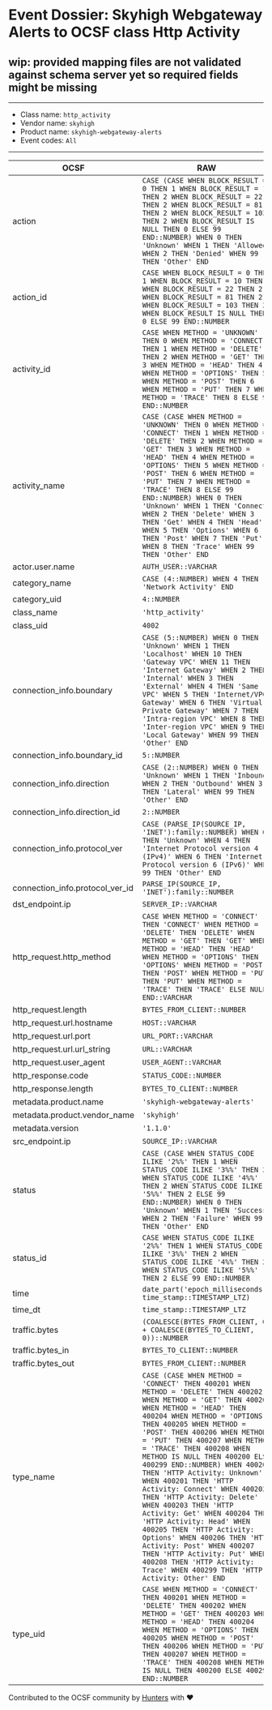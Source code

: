 # Event Dossier: Skyhigh Webgateway Alerts to OCSF class Http Activity

## wip: provided mapping files are not validated against schema server yet so required fields might be missing
---
* Class name: `http_activity`
* Vendor name: `skyhigh`
* Product name: `skyhigh-webgateway-alerts`
* Event codes: `All`
---

| OCSF | RAW |
| --- | --- |
| action | ```CASE (CASE WHEN BLOCK_RESULT = 0 THEN 1 WHEN BLOCK_RESULT = 10 THEN 2 WHEN BLOCK_RESULT = 22 THEN 2 WHEN BLOCK_RESULT = 81 THEN 2 WHEN BLOCK_RESULT = 103 THEN 2 WHEN BLOCK_RESULT IS NULL THEN 0 ELSE 99 END::NUMBER) WHEN 0 THEN 'Unknown' WHEN 1 THEN 'Allowed' WHEN 2 THEN 'Denied' WHEN 99 THEN 'Other' END``` |
| action_id | ```CASE WHEN BLOCK_RESULT = 0 THEN 1 WHEN BLOCK_RESULT = 10 THEN 2 WHEN BLOCK_RESULT = 22 THEN 2 WHEN BLOCK_RESULT = 81 THEN 2 WHEN BLOCK_RESULT = 103 THEN 2 WHEN BLOCK_RESULT IS NULL THEN 0 ELSE 99 END::NUMBER``` |
| activity_id | ```CASE WHEN METHOD = 'UNKNOWN' THEN 0 WHEN METHOD = 'CONNECT' THEN 1 WHEN METHOD = 'DELETE' THEN 2 WHEN METHOD = 'GET' THEN 3 WHEN METHOD = 'HEAD' THEN 4 WHEN METHOD = 'OPTIONS' THEN 5 WHEN METHOD = 'POST' THEN 6 WHEN METHOD = 'PUT' THEN 7 WHEN METHOD = 'TRACE' THEN 8 ELSE 99 END::NUMBER``` |
| activity_name | ```CASE (CASE WHEN METHOD = 'UNKNOWN' THEN 0 WHEN METHOD = 'CONNECT' THEN 1 WHEN METHOD = 'DELETE' THEN 2 WHEN METHOD = 'GET' THEN 3 WHEN METHOD = 'HEAD' THEN 4 WHEN METHOD = 'OPTIONS' THEN 5 WHEN METHOD = 'POST' THEN 6 WHEN METHOD = 'PUT' THEN 7 WHEN METHOD = 'TRACE' THEN 8 ELSE 99 END::NUMBER) WHEN 0 THEN 'Unknown' WHEN 1 THEN 'Connect' WHEN 2 THEN 'Delete' WHEN 3 THEN 'Get' WHEN 4 THEN 'Head' WHEN 5 THEN 'Options' WHEN 6 THEN 'Post' WHEN 7 THEN 'Put' WHEN 8 THEN 'Trace' WHEN 99 THEN 'Other' END``` |
| actor.user.name | ```AUTH_USER::VARCHAR``` |
| category_name | ```CASE (4::NUMBER) WHEN 4 THEN 'Network Activity' END``` |
| category_uid | ```4::NUMBER``` |
| class_name | ```'http_activity'``` |
| class_uid | ```4002``` |
| connection_info.boundary | ```CASE (5::NUMBER) WHEN 0 THEN 'Unknown' WHEN 1 THEN 'Localhost' WHEN 10 THEN 'Gateway VPC' WHEN 11 THEN 'Internet Gateway' WHEN 2 THEN 'Internal' WHEN 3 THEN 'External' WHEN 4 THEN 'Same VPC' WHEN 5 THEN 'Internet/VPC Gateway' WHEN 6 THEN 'Virtual Private Gateway' WHEN 7 THEN 'Intra-region VPC' WHEN 8 THEN 'Inter-region VPC' WHEN 9 THEN 'Local Gateway' WHEN 99 THEN 'Other' END``` |
| connection_info.boundary_id | ```5::NUMBER``` |
| connection_info.direction | ```CASE (2::NUMBER) WHEN 0 THEN 'Unknown' WHEN 1 THEN 'Inbound' WHEN 2 THEN 'Outbound' WHEN 3 THEN 'Lateral' WHEN 99 THEN 'Other' END``` |
| connection_info.direction_id | ```2::NUMBER``` |
| connection_info.protocol_ver | ```CASE (PARSE_IP(SOURCE_IP, 'INET'):family::NUMBER) WHEN 0 THEN 'Unknown' WHEN 4 THEN 'Internet Protocol version 4 (IPv4)' WHEN 6 THEN 'Internet Protocol version 6 (IPv6)' WHEN 99 THEN 'Other' END``` |
| connection_info.protocol_ver_id | ```PARSE_IP(SOURCE_IP, 'INET'):family::NUMBER``` |
| dst_endpoint.ip | ```SERVER_IP::VARCHAR``` |
| http_request.http_method | ```CASE WHEN METHOD = 'CONNECT' THEN 'CONNECT' WHEN METHOD = 'DELETE' THEN 'DELETE' WHEN METHOD = 'GET' THEN 'GET' WHEN METHOD = 'HEAD' THEN 'HEAD' WHEN METHOD = 'OPTIONS' THEN 'OPTIONS' WHEN METHOD = 'POST' THEN 'POST' WHEN METHOD = 'PUT' THEN 'PUT' WHEN METHOD = 'TRACE' THEN 'TRACE' ELSE NULL END::VARCHAR``` |
| http_request.length | ```BYTES_FROM_CLIENT::NUMBER``` |
| http_request.url.hostname | ```HOST::VARCHAR``` |
| http_request.url.port | ```URL_PORT::VARCHAR``` |
| http_request.url.url_string | ```URL::VARCHAR``` |
| http_request.user_agent | ```USER_AGENT::VARCHAR``` |
| http_response.code | ```STATUS_CODE::NUMBER``` |
| http_response.length | ```BYTES_TO_CLIENT::NUMBER``` |
| metadata.product.name | ```'skyhigh-webgateway-alerts'``` |
| metadata.product.vendor_name | ```'skyhigh'``` |
| metadata.version | ```'1.1.0'``` |
| src_endpoint.ip | ```SOURCE_IP::VARCHAR``` |
| status | ```CASE (CASE WHEN STATUS_CODE ILIKE '2%%' THEN 1 WHEN STATUS_CODE ILIKE '3%%' THEN 2 WHEN STATUS_CODE ILIKE '4%%' THEN 2 WHEN STATUS_CODE ILIKE '5%%' THEN 2 ELSE 99 END::NUMBER) WHEN 0 THEN 'Unknown' WHEN 1 THEN 'Success' WHEN 2 THEN 'Failure' WHEN 99 THEN 'Other' END``` |
| status_id | ```CASE WHEN STATUS_CODE ILIKE '2%%' THEN 1 WHEN STATUS_CODE ILIKE '3%%' THEN 2 WHEN STATUS_CODE ILIKE '4%%' THEN 2 WHEN STATUS_CODE ILIKE '5%%' THEN 2 ELSE 99 END::NUMBER``` |
| time | ```date_part('epoch_milliseconds', time_stamp::TIMESTAMP_LTZ)``` |
| time_dt | ```time_stamp::TIMESTAMP_LTZ``` |
| traffic.bytes | ```(COALESCE(BYTES_FROM_CLIENT, 0) + COALESCE(BYTES_TO_CLIENT, 0))::NUMBER``` |
| traffic.bytes_in | ```BYTES_TO_CLIENT::NUMBER``` |
| traffic.bytes_out | ```BYTES_FROM_CLIENT::NUMBER``` |
| type_name | ```CASE (CASE WHEN METHOD = 'CONNECT' THEN 400201 WHEN METHOD = 'DELETE' THEN 400202 WHEN METHOD = 'GET' THEN 400203 WHEN METHOD = 'HEAD' THEN 400204 WHEN METHOD = 'OPTIONS' THEN 400205 WHEN METHOD = 'POST' THEN 400206 WHEN METHOD = 'PUT' THEN 400207 WHEN METHOD = 'TRACE' THEN 400208 WHEN METHOD IS NULL THEN 400200 ELSE 400299 END::NUMBER) WHEN 400200 THEN 'HTTP Activity: Unknown' WHEN 400201 THEN 'HTTP Activity: Connect' WHEN 400202 THEN 'HTTP Activity: Delete' WHEN 400203 THEN 'HTTP Activity: Get' WHEN 400204 THEN 'HTTP Activity: Head' WHEN 400205 THEN 'HTTP Activity: Options' WHEN 400206 THEN 'HTTP Activity: Post' WHEN 400207 THEN 'HTTP Activity: Put' WHEN 400208 THEN 'HTTP Activity: Trace' WHEN 400299 THEN 'HTTP Activity: Other' END``` |
| type_uid | ```CASE WHEN METHOD = 'CONNECT' THEN 400201 WHEN METHOD = 'DELETE' THEN 400202 WHEN METHOD = 'GET' THEN 400203 WHEN METHOD = 'HEAD' THEN 400204 WHEN METHOD = 'OPTIONS' THEN 400205 WHEN METHOD = 'POST' THEN 400206 WHEN METHOD = 'PUT' THEN 400207 WHEN METHOD = 'TRACE' THEN 400208 WHEN METHOD IS NULL THEN 400200 ELSE 400299 END::NUMBER``` |

Contributed to the OCSF community by [Hunters](https://www.hunters.security/) with ❤
